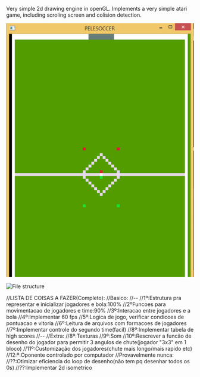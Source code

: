 Very simple 2d drawing engine in openGL. Implements a very simple atari game, including scroling screen and colision detection.


![Game screen](https://raw.githubusercontent.com/mlcruz/PeleSoccer/master/Sem_campo_de_visao.png)





![File structure](https://raw.githubusercontent.com/mlcruz/SimpleGraphNoSQL/master/folders.png)


//LISTA DE COISAS A FAZER(Completo):
//Basico:
//--
//1º:Estrutura pra representar e inicializar jogadores e bola:100% 
//2ºFuncoes para movimentacao de jogadores e time:90%
//3º:Interacao entre jogadores e a bola
//4º:Implementar 60 fps
//5º:Logica de jogo, verificar condicoes de pontuacao e vitoria
//6º:Leitura de arquivos com formacoes de jogadores
//7º:Implementar controle do segundo time(facil)
//8º:Implementar tabela de high scores
//--
//Extra:
//8º:Texturas
//9º:Som
//10º:Rescrever a funcão de desenho do jogador para permitir 3 angulos de chute(jogador "3x3" em 1 bloco)
//11º:Customização dos jogadores(chute mais longo/mais rapido etc)
//12:º:Oponente controlado por computador
//Provavelmente nunca:
//??:Otimizar eficiencia do loop de desenho(não tem pq desenhar todos os 0s)
//??:Implementar 2d isometrico
